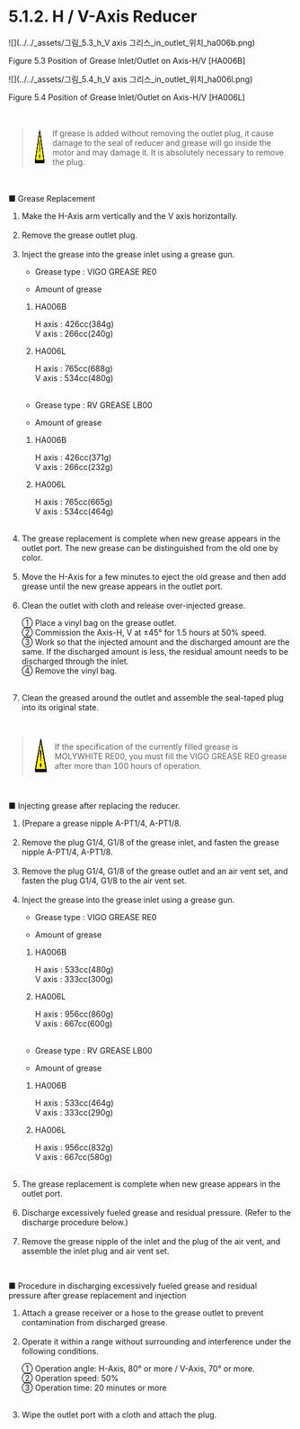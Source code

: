 ﻿# 5.1.2. H / V-Axis Reducer


![](../../_assets/그림_5.3_h_V axis 그리스_in_outlet_위치_ha006b.png)

Figure 5.3 Position of Grease Inlet/Outlet on Axis-H/V [HA006B]

![](../../_assets/그림_5.4_h_V axis 그리스_in_outlet_위치_ha006l.png)

Figure 5.4 Position of Grease Inlet/Outlet on Axis-H/V [HA006L]

<br>

<blockquote>
<table border="0">
<thead>
  <tr>
    <td>
    <div align="center">
      <img src="../../_assets/주의표시.png" width = 60 height = 60>
    </div>
    </td>
    <td colspan="4">If grease is added without removing the outlet plug, it cause damage to the seal of reducer and grease will go inside the motor and may damage it. It is absolutely necessary to remove the plug.</td>
  </tr>
</thead>
</table>  
</blockquote>

<br>

■	Grease Replacement

<ol style="list-style-type:decimal" start="1">
    <li>
Make the H-Axis arm vertically and the V axis horizontally.
    </li><br>
    <li>
Remove the grease outlet plug.
    </li><br>
    <li>
Inject the grease into the grease inlet using a grease gun.

<p>

-	Grease type  : VIGO GREASE RE0<p>
-	Amount of grease
<p>

1) HA006B

   H axis : 426cc(384g)<br>
   V axis : 266cc(240g)
<p>

2) HA006L

   H axis : 765cc(688g)<br>
   V axis : 534cc(480g) 
<br>

-	Grease type  : RV GREASE LB00<p>
-	Amount of grease
<p>

1) HA006B

   H axis : 426cc(371g)<br>
   V axis : 266cc(232g)
<p>

2) HA006L

   H axis : 765cc(665g)<br>
   V axis : 534cc(464g)  
                   
</li><br>
    <li>
The grease replacement is complete when new grease appears in the outlet port. The new grease can be distinguished from the old one by color.
    </li><br>
    <li>
Move the H-Axis for a few minutes to eject the old grease and then add grease until the new grease appears in the outlet port.
    </li><br>
    <li>
Clean the outlet with cloth and release over-injected grease.<p>
①	Place a vinyl bag on the grease outlet.<br>
②	Commission the Axis-H, V at ±45° for 1.5 hours at 50% speed.<br>
③	Work so that the injected amount and the discharged amount are the same. If the discharged amount is less, the residual amount needs to be discharged through the inlet.<br>
④	Remove the vinyl bag.
    </li><br>
    <li>
Clean the greased around the outlet and assemble the seal-taped plug into its original state.
</li>
</ol>

<br>

<blockquote>
<table border="0">
<thead>
  <tr>
    <td>
    <div align="center">
      <img src="../../_assets/주의표시.png" width = 60 height = 60>
    </div>
    </td>
    <td colspan="4">If the specification of the currently filled grease is MOLYWHITE RE00, you must fill the VIGO GREASE RE0 grease after more than 100 hours of operation.</td>
  </tr>
</thead>
</table>  
</blockquote>

<br>

■	Injecting grease after replacing the reducer.
<ol style="list-style-type:decimal" start="1">
    <li>
(Prepare a grease nipple A-PT1/4, A-PT1/8.
  </li><br>
    <li>
Remove the plug G1/4, G1/8 of the grease inlet, and fasten the grease nipple A-PT1/4, A-PT1/8.
  </li><br>
    <li>
Remove the plug G1/4, G1/8 of the grease outlet and an air vent set, and fasten the plug G1/4, G1/8 to the air vent set.
  </li><br>
    <li>
Inject the grease into the grease inlet using a grease gun.

<p>

-	Grease type  : VIGO GREASE RE0<p>
-	Amount of grease
<p>

1) HA006B

   H axis : 533cc(480g)<br>
   V axis  : 333cc(300g)
<p>

2) HA006L

   H axis : 956cc(860g)<br>
   V axis  : 667cc(600g) 
<br>

-	Grease type  : RV GREASE LB00<p>
-	Amount of grease
<p>

1) HA006B

   H axis : 533cc(464g)<br>
   V axis  : 333cc(290g)
<p>

2) HA006L

   H axis : 956cc(832g)<br>
   V axis  : 667cc(580g)

</li><br>
    <li>The grease replacement is complete when new grease appears in the outlet port. 
</li><br>
    <li>Discharge excessively fueled grease and residual pressure. (Refer to the discharge procedure below.)
</li><br>
    <li>Remove the grease nipple of the inlet and the plug of the air vent, and assemble the inlet plug and air vent set.

</li>
</ol>

<br>

■   Procedure in discharging excessively fueled grease and residual pressure after grease replacement and injection
<ol style="list-style-type:decimal" start="1">
    <li>Attach a grease receiver or a hose to the grease outlet to prevent contamination from discharged grease.
   </li><br>
    <li>
Operate it within a range without surrounding and interference under the following conditions.<p>
①	Operation angle: H-Axis, 80° or more / V-Axis, 70° or more.<br>
②	Operation speed: 50%<br>
③	Operation time: 20 minutes or more<br>
   </li><br>
    <li>
Wipe the outlet port with a cloth and attach the plug.
</li>
</ol>
